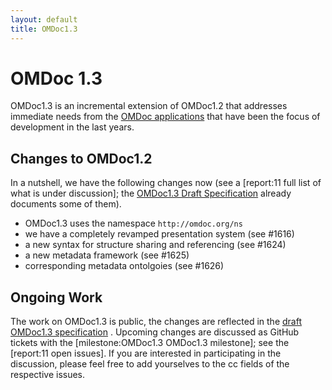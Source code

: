 ```yaml
---
layout: default
title: OMDoc1.3
---
```

# OMDoc 1.3

OMDoc1.3 is an incremental extension of OMDoc1.2 that addresses immediate needs from the [OMDoc applications](../toolsprojects) that have been the focus of development in the last years.
 
## Changes to OMDoc1.2
 
In a nutshell, we have the following changes now (see a [report:11 full list of what is under discussion]; the [OMDoc1.3 Draft Specification](http://github.com/OMDoc/OMDoc-1.3/source:branches/omdoc-1.3/doc/spec/main.pdf) already documents some of them).  
 
* OMDoc1.3 uses the namespace ```http://omdoc.org/ns```
* we have a completely revamped presentation system (see #1616) 
* a new syntax for structure sharing and referencing (see #1624) 
* a new metadata framework (see #1625) 
* corresponding metadata ontolgoies (see #1626) 
 
## Ongoing Work
 
The work on OMDoc1.3 is public, the changes are reflected in the
[draft OMDoc1.3 specification](https://github.com/OMDoc/OMDoc-1.3/blob/master/doc/spec/spec.pdf) . Upcoming
changes are discussed as GitHub tickets with the [milestone:OMDoc1.3 OMDoc1.3 milestone];
see the [report:11 open issues]. If you are interested in participating in the discussion,
please feel free to add yourselves to the cc fields of the respective issues.
